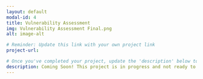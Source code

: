 ```yaml
---
layout: default
modal-id: 4
title: Vulnerability Assessment
img: Vulnerability Assessment Final.png
alt: image-alt

# Reminder: Update this link with your own project link
project-url: 

# Once you've completed your project, update the 'description' below to this one: Created a comprehensive vulnerability assessment for an open public database server, analyzing risk factors and proposing security enhancements in line with NIST SP 800-30 to mitigate potential threats and safeguard business operations.
description: Coming Soon! This project is in progress and not ready to be published just yet. Please contact me if you'd like a sneak peek. Otherwise, stay tuned!
---
```

